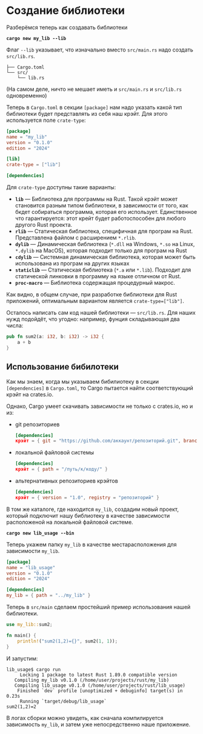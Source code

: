 # Создание библиотеки

Разберёмся теперь как создавать библиотеки

<pre><code><strong>cargo new my_lib --lib
</strong></code></pre>

Флаг `--lib` указывает, что изначально вместо `src/main.rs` надо создать `src/lib.rs`.

```
├── Cargo.toml
└── src/
    └── lib.rs
```

(На самом деле, ничто не мешает иметь и `src/main.rs` и `src/lib.rs` одновременно)

Теперь в `Cargo.toml` в секции `[package]` нам надо указать какой тип библиотеки будет представлять из себя наш крэйт. Для этого используется поле `crate-type`:

```toml
[package]
name = "my_lib"
version = "0.1.0"
edition = "2024"

[lib]
crate-type = ["lib"]

[dependencies]
```

Для `crate-type` доступны такие варианты:

* **`lib`** — Библиотека для программы на Rust. Такой крэйт может становится разным типом библиотеки, в зависимости от того, как бкдет собираться программа, которая его использует. Единственное что гарантируется: этот крейт будет работоспособен для любого другого Rust проекта.
* **`rlib`** — Статическая библиотека, специфичная для програм на Rust. Представлена файлом с расширением `*.rlib`.
* **`dylib`** — Динамическая библиотека (`*.dll` на Windows, `*.so` на Linux, `*.dylib` на MacOS), которая подходит только для програм на Rust
* **`cdylib`** — Системная динамическая библиотека, которая может быть использована из програм на других языках
* **`staticlib`** — Статическая библиотека (`*.a` или `*.lib`). Подходит для статической линковки в программу на языке отличном от Rust.
* **`proc-macro`** — Библиотека содержащая процедурный макрос.

Как видно, в общем случае, при разработке библиотеки для Rust приложений, оптимальным вариантом является `crate-type=["lib"]`.

Осталось написать сам код нашей библиотеки — `src/lib.rs`. Для наших нужд подойдёт, что угодно: например, фунция складывающая два числа:

```rust
pub fn sum2(a: i32, b: i32) -> i32 {
    a + b
}
```

## Использование бибилотеки

Как мы знаем, когда мы указываем бибилиотеку в секции `[dependencies]` в `Cargo.toml`, то Cargo пытается найти соответствующий крэйт на crates.io.

Однако, Cargo умеет скачивать зависимости не только с crates.io, но и из:

*   git репозиториев

    ```toml
    [dependencies]
    крэйт = { git = "https://github.com/аккаунт/репозиторий.git", branch = "main" }
    ```
*   локальной файловой системы

    ```toml
    [dependencies]
    крэйт = { path = "/путь/к/коду/" }
    ```
*   альтернативных репозиториев крэйтов

    ```toml
    [dependencies]
    крэйт = { version = "1.0", registry = "репозиторий" }
    ```

В том же каталоге, где находится `my_lib`, создадим новый проект, который подключит нашу библиотеку в качестве зависимости расположеной на локальной файловой системе.

<pre><code><strong>cargo new lib_usage --bin
</strong></code></pre>

Теперь укажем папку `my_lib` в качестве местарасположения для зависимости `my_lib`.

```toml
[package]
name = "lib_usage"
version = "0.1.0"
edition = "2024"

[dependencies]
my_lib = { path = "../my_lib" }
```

Теперь в `src/main` сделаем простейший пример использования нашей библиотеки.

```rust
use my_lib::sum2;

fn main() {
    println!("sum2(1,2)={}", sum2(1, 1));
}
```

И запустим:

```
lib_usage$ cargo run
     Locking 1 package to latest Rust 1.89.0 compatible version
   Compiling my_lib v0.1.0 (/home/user/projects/rust/my_lib)
   Compiling lib_usage v0.1.0 (/home/user/projects/rust/lib_usage)
    Finished `dev` profile [unoptimized + debuginfo] target(s) in 0.23s
     Running `target/debug/lib_usage`
sum2(1,2)=2
```

В логах сборки можно увидеть,  как сначала компилируется зависимость `my_lib`, и затем уже непосредственно наше приложение.

